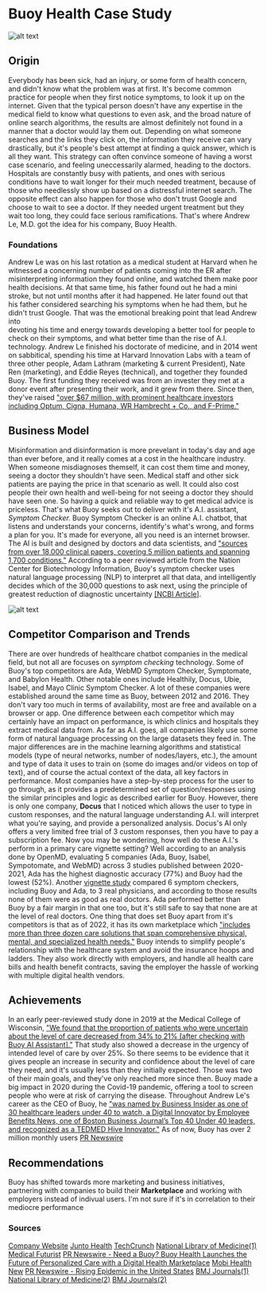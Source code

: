 # Buoy Health Case Study
![alt text](https://github.com/user-attachments/assets/592cce0c-c9b7-4b09-bc95-3c65abc81640)

<!--Make sure to include headers, sub headers, bold some text, include hyper links, logo of the company, additional metrics related to the company, some pictures etc  (you can use some of the resource included above for the syntaxes).-->

## Origin
<!--
* Name of company
* When was the company incorporated?
* Who are the founders of the company?
* How did the idea for the company (or project) come about?
* How is the company funded? How much funding have they received?
-->
Everybody has been sick, had an injury, or some form of health concern, and didn't know what the problem was at first. It's 
become common practice for people when they first notice symptoms, to look it up on the internet. 
Given that the typical person doesn't have any expertise in the medical field to know what 
questions to even ask, and the broad nature of online search algorithms, the 
results are almost definitely not found in a manner that a doctor would lay 
them out. Depending on what someone searches and the links they click on, the 
information they receive can vary drastically, but it's people's best attempt at finding 
a quick answer, which is all they want. This strategy can often convince someone of having a worst case scenario, and feeling uneccessarily 
alarmed, heading to the doctors. Hospitals are constantly busy with patients, and 
ones with serious conditions have to wait longer for their much needed treatment, because of 
those who needlessly show up based on a distressful internet search. The opposite effect can also 
happen for those who don't trust Google and choose to wait to see a doctor. If they needed urgent treatment but they wait too long, they could face serious ramifications. That's where Andrew Le, M.D. got the idea for his company, Buoy Health. 

### Foundations
Andrew Le was on his last rotation as a medical student at Harvard when he witnessed a concerning number 
of patients coming into the ER after misinterpreting information they found online, 
and watched them make poor health decisions. At that same time, his father found 
out he had a mini stroke, but not until months after it had happened. He later found out that his father considered searching his symptoms when he had them, but he didn't trust Google. That was the emotional breaking point that lead Andrew into  
devoting his time and energy towards developing a better tool for people to check on their symptoms, and what better time than the rise of A.I. technology. 
Andrew Le finished his doctorate of medicine, and in 2014 went on sabbitical, 
spending his time at Harvard Innovation Labs with a team of three 
other people, Adam Lathram (marketing & current President), Nate Ren (marketing), 
and Eddie Reyes (technical), and together they founded Buoy. The first funding they received was 
from an invester they met at a donor event after presenting their work, and it grew 
from there. Since then, they've raised ["over $67 million, with prominent healthcare investors 
including Optum, Cigna, Humana, WR Hambrecht + Co., and F-Prime."](https://techcrunch.com/sponsor/connection/from-point-a-to-point-unbelievable-how-buoy-health-scaled-from-idea-to-unbelievable-a-i-success-story/)


## Business Model
<!--
* What specific problem is the company or project trying to solve?
* Who is the company's intended customer? Is there any information about the market size of this set of customers?
* What solution does this company offer that their competitors do not or cannot offer? (What is the unfair advantage they utilize?)
* Which technologies are they currently using, and how are they implementing them? (This may take a little bit of sleuthing&mdash;you may want to search the company’s engineering blog or use sites like Stackshare to find this information.)
-->
Misinformation and disinformation is more prevelant in today's day and age than 
ever before, and it really comes at a cost in the healthcare industry. When 
someone misdiagnoses themself, it can cost them time and money, seeing a doctor they 
shouldn't have seen. Medical staff and other sick patients are paying the price 
in that scenario as well. It could also cost people their own health and well-being
for not seeing a doctor they should have seen one. So having a quick and reliable way to 
get medical advice is priceless. That's what Buoy seeks out to deliver with it's 
A.I. assistant, *Symptom Checker.* Buoy Symptom Checker is an online A.I. 
chatbot, that listens and understands your concerns, identify's what's wrong, and 
forms a plan for you. It's made for everyone, all you need is an internet browser. The AI is built and designed by doctors and data scientists, and ["sources
from over 18,000 clinical papers, covering 5 million patients and spanning 1,700 conditions."](https://www.mobihealthnews.com/content/digital-health-startup-buoy-launches-ai-powered-symptom-checking-chatbot)
According to a peer reviewed article from the Nation Center for Biotechnology Information, Buoy's symptom checker
uses natural language processing (NLP) to interpret all that data, and intelligently decides which of the 30,000 questions to ask next, using the principle of greatest reduction of diagnostic uncertainty [[NCBI Article]](https://www.ncbi.nlm.nih.gov/pmc/articles/PMC7748958/). 

![alt text](https://cdn.sanity.io/images/0b678gck/~production/77e826a80731b7ace83c38872bc03afe74597970-624x1065.png?w=350&q=35&auto=format&dpr=1)



## Competitor Comparison and Trends
<!--
* What field is the company in?
* What have been the major trends and innovations of this field over the last 5&ndash;10 years?
* What are the other major companies in this field?
-->
There are over hundreds of healthcare chatbot companies in the medical field, but not all are focuses on *symptom checking* technology. Some of Buoy's top competitors are Ada, WebMD Symptom Checker, Symptomate, and Babylon Health. Other notable ones include Healthily, Docus, Ubie, Isabel, and Mayo Clinic Symptom Checker.
A lot of these companies were established around the same time as Buoy, between 2012 and 2016. They don't vary too much in terms of availability, most are free and available on a browser or app. One difference between each competitor which may certainly have an impact on performance, is which clinics and hospitals they extract medical data from. 
As far as A.I. goes, all companies likely use some form of natural language processing on the large datasets they feed in. The major differences are in the machine learning algorithms and statistical models (type of neural networks, number of nodes/layers, etc.), the amount and type of data it uses to train on (some do images and/or videos on top of text), and of course the actual context of the data, all key factors in performance. Most companies have a step-by-step process for the user to go through, as it provides a predetermined set of question/responses using the similar principles and logic as described earlier for Buoy. However, there is only one company, **Docus** that I noticed which allows the user to type in custom responses, and the natural language understanding A.I. will interpret what you're saying, and provide a personalized analysis. Docus's AI only offers a very limited free trial of 3 custom responses, then you have to pay a subscription fee. Now you may be wondering, how well do these A.I.'s perform in a primary care vignette setting? Well according to an analysis done by OpenMD, evaluating 5 companies (Ada, Buoy, Isabel, Sympotomate, and WebMD) across 3 studies published between 2020-2021, Ada has the highest diagnostic accuracy (77%) and Buoy had the lowest (52%). Another [vignette study](https://www.ncbi.nlm.nih.gov/pmc/articles/PMC11091811/) compared 6 symptom checkers, including Buoy and Ada, to 3 real physicians, and according to those results none of them were as good as real doctors. Ada performed better than Buoy by a fair margin in that one too, but it's still safe to say that none are at the level of real doctors. One thing that does set Buoy apart from it's competitors is that as of 2022, it has its own marketplace which ["includes more than three dozen care solutions that span comprehensive physical, mental, and specialized health needs."](https://www.prnewswire.com/news-releases/need-a-buoy-buoy-health-launches-the-future-of-personalized-care-with-a-digital-health-marketplace-301578477.html?tc=eml_cleartime) Buoy intends to simplify people's relationship with the healthcare system and avoid the insurance hoops and ladders. They also work directly with employers, and handle all health care bills and health benefit contracts, saving the employer the hassle of working with multiple digital health vendors.  

## Achievements
<!--
* What has been the business impact of this company so far?
* What are some of the core metrics that companies in this field use to measure success? How is your company performing based on these metrics?
* How is your company performing relative to competitors in the same field?
-->
In an early peer-reviewed study done in 2019 at the Medical College of Wisconsin, ["We found that the proportion of patients who were uncertain about the level of care decreased from 34% to 21% [after checking with Buoy AI Assistant]."](https://www.buoyhealth.com/multi-symptom-checker) That study also showed a decrease in the urgency of intended level of care by over 25%. So there seems to be evidence that it gives people an increase in security and confidence about the level of care they need, and it's usually less than they initially expected. Those was two of their main goals, and they've only reached more since then. Buoy made a big impact in 2020 during the Covid-19 pandemic, offering a tool to screen people who were at risk of carrying the disease. Throughout Andrew Le's career as the CEO of Buoy, he ["was named by Business Insider as one of 30 healthcare leaders under 40 to watch, a Digital Innovator by Employee Benefits News, one of Boston Business Journal’s Top 40 Under 40 leaders, and recognized as a TEDMED Hive Innovator."](https://techcrunch.com/sponsor/connection/from-point-a-to-point-unbelievable-how-buoy-health-scaled-from-idea-to-unbelievable-a-i-success-story/) As of now, Buoy has over 2 million monthly users [PR Newswire](https://www.prnewswire.com/news-releases/need-a-buoy-buoy-health-launches-the-future-of-personalized-care-with-a-digital-health-marketplace-301578477.html#:~:text=BOSTON%2C%20June%2030%2C%202022%20/,any%20care%20they%20might%20receive.)
## Recommendations
<!--
* If you were to advise the company, what products or services would you suggest they offer? (This could be something that a competitor offers, or use your imagination!)
* Why do you think that offering this product or service would benefit the company?
* What technologies would this additional product or service utilize?
* Why are these technologies appropriate for your solution?
-->
Buoy has shifted towards more marketing and business initiatives, partnering with companies to build their **Marketplace** and working with employers instead of indivual users. I'm not sure if it's in correlation to their mediocre performance 


### Sources
[Company Website](https://www.buoyhealth.com/company)
[Junto Health](https://www.juntohealth.org/blog-posts/founder-feature-buoy-health)
[TechCrunch](https://techcrunch.com/sponsor/connection/from-point-a-to-point-unbelievable-how-buoy-health-scaled-from-idea-to-unbelievable-a-i-success-story/)
[National Library of Medicine(1)](https://www.ncbi.nlm.nih.gov/pmc/articles/PMC7748958/)
[Medical Futurist](https://medicalfuturist.com/top-10-health-chatbots/)
[PR Newswire - Need a Buoy? Buoy Health Launches the Future of Personalized Care with a Digital Health Marketplace](https://www.prnewswire.com/news-releases/need-a-buoy-buoy-health-launches-the-future-of-personalized-care-with-a-digital-health-marketplace-301578477.html?tc=eml_cleartime)
[Mobi Health New](https://www.mobihealthnews.com/content/digital-health-startup-buoy-launches-ai-powered-symptom-checking-chatbot)
[PR Newswire - Rising Epidemic in the United States](https://www.prnewswire.com/news-releases/buoy-health-calms-coronavirus-fear-serves-up-population-health-data-to-help-control-the-rising-epidemic-in-the-united-states-301024768.html)
[BMJ Journals(1)](https://bmjopen.bmj.com/content/10/12/e040269)
[National Library of Medicine(2)](https://www.ncbi.nlm.nih.gov/pmc/articles/PMC11091811/)
[BMJ Journals(2)](https://bmjopen.bmj.com/content/10/12/e040269.long)
